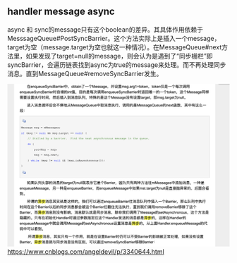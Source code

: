 
## handler message async

async 和 sync的message只有这个boolean的差异。其具体作用依赖于MesssageQueue#PostSyncBarrier。这个方法实际上是插入一个message，target为空（message.target为空也就这一种情况）。在MessageQueue#next方法里，如果发现了target=null的message，则会认为是遇到了“同步栅栏”即syncBarrier，会遍历链表找到async为true的message来处理。而不再处理同步消息。直到MessageQueue#removeSyncBarrier发生。


![handler message async](pics/handler%20message%20async.png)
https://www.cnblogs.com/angeldevil/p/3340644.html
